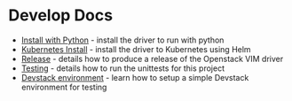 # Develop Docs

- [Install with Python](./install_src_with_python.md) - install the driver to run with python
- [Kubernetes Install](./install_src_with_helm.md) - install the driver to Kubernetes using Helm
- [Release](./release.md) - details how to produce a release of the Openstack VIM driver
- [Testing](./testing.md) - details how to run the unittests for this project
- [Devstack environment](./devstack_environment.md) - learn how to setup a simple Devstack environment for testing

